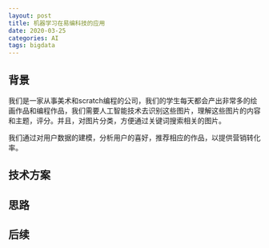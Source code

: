 ```yaml
---
layout: post
title: 机器学习在易编科技的应用
date: 2020-03-25
categories: AI 
tags: bigdata
---
```


## 背景

我们是一家从事美术和scratch编程的公司，我们的学生每天都会产出非常多的绘画作品和编程作品，我们需要人工智能技术去识别这些图片，理解这些图片的内容和主题，评分。并且，对图片分类，方便通过关键词搜索相关的图片。

我们通过对用户数据的建模，分析用户的喜好，推荐相应的作品，以提供营销转化率。


## 技术方案


## 思路

##  后续


